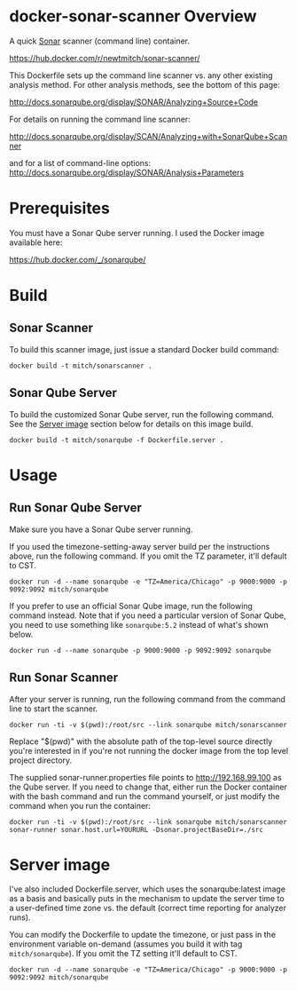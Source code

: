 # docker-sonar-scanner Overview

A quick [Sonar](http://www.sonarqube.org/) scanner (command line) container.

https://hub.docker.com/r/newtmitch/sonar-scanner/

This Dockerfile sets up the command line scanner vs. any other existing analysis
method. For other analysis methods, see the bottom of this page:

http://docs.sonarqube.org/display/SONAR/Analyzing+Source+Code

For details on running the command line scanner:

http://docs.sonarqube.org/display/SCAN/Analyzing+with+SonarQube+Scanner

and for a list of command-line options: http://docs.sonarqube.org/display/SONAR/Analysis+Parameters

# Prerequisites

You must have a Sonar Qube server running. I used the Docker image available here:

https://hub.docker.com/_/sonarqube/


# Build

## Sonar Scanner 

To build this scanner image, just issue a standard Docker build command:

    docker build -t mitch/sonarscanner .

## Sonar Qube Server

To build the customized Sonar Qube server, run the following command. See the [Server image](#server-image) section below for details on this image build.

    docker build -t mitch/sonarqube -f Dockerfile.server .


# Usage

## Run Sonar Qube Server

Make sure you have a Sonar Qube server running.

If you used the timezone-setting-away server build per the instructions above, run the following command. If you omit the TZ parameter, it'll default to CST.

    docker run -d --name sonarqube -e "TZ=America/Chicago" -p 9000:9000 -p 9092:9092 mitch/sonarqube

If you prefer to use an official Sonar Qube image, run the following command instead. Note that if you need a particular version of Sonar Qube, you need to use something like `sonarqube:5.2` instead of what's shown below.

    docker run -d --name sonarqube -p 9000:9000 -p 9092:9092 sonarqube
    

## Run Sonar Scanner

After your server is running, run the following command from the command line to start the scanner.

    docker run -ti -v $(pwd):/root/src --link sonarqube mitch/sonarscanner 

Replace "$(pwd)" with the absolute path of the top-level source directly you're
interested in if you're not running the docker image from the top level project
directory.

The supplied sonar-runner.properties file points to http://192.168.99.100 as the
Qube server. If you need to change that, either run the Docker container with
the bash command and run the command yourself, or just modify the command when
you run the container:

    docker run -ti -v $(pwd):/root/src --link sonarqube mitch/sonarscanner sonar-runner sonar.host.url=YOURURL -Dsonar.projectBaseDir=./src


# Server image

I've also included Dockerfile.server, which uses the sonarqube:latest image as a 
basis and basically puts in the mechanism to update the server time to a user-defined
time zone vs. the default (correct time reporting for analyzer runs).

You can modify the Dockerfile to update the timezone, or just pass in the environment variable on-demand (assumes you build it with tag `mitch/sonarqube`). If you omit the TZ setting it'll default to CST.

    docker run -d --name sonarqube -e "TZ=America/Chicago" -p 9000:9000 -p 9092:9092 mitch/sonarqube
